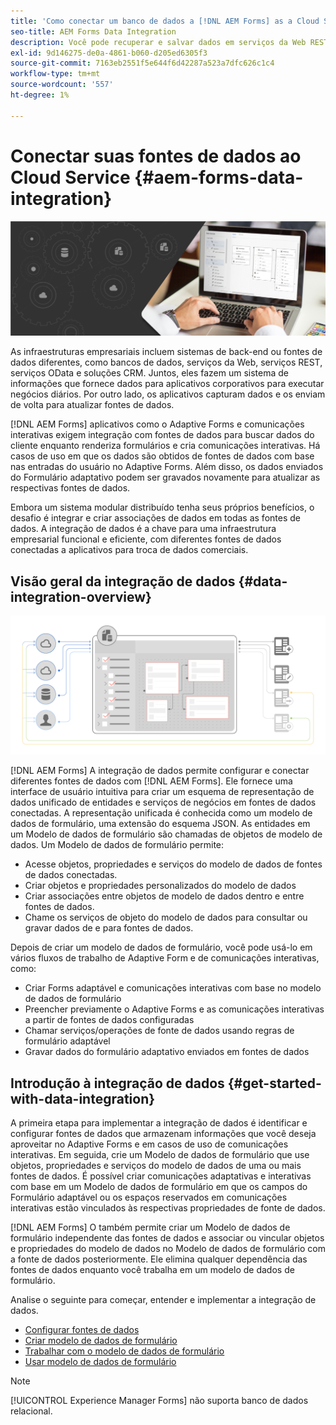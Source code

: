 ```yaml
---
title: 'Como conectar um banco de dados a [!DNL AEM Forms] as a Cloud Service? '
seo-title: AEM Forms Data Integration
description: Você pode recuperar e salvar dados em serviços da Web RESTful, serviços da Web baseados em SOAP e serviços OData de [!DNL AEM Forms] as a Cloud Service. O serviço fornece uma ferramenta dedicada para recuperar, testar, validar e enviar dados para vários tipos de fontes de dados.
exl-id: 9d146275-de0a-4861-b060-d205ed6305f3
source-git-commit: 7163eb2551f5e644f6d42287a523a7dfc626c1c4
workflow-type: tm+mt
source-wordcount: '557'
ht-degree: 1%

---
```


# Conectar suas fontes de dados ao Cloud Service {#aem-forms-data-integration}

![Integração de dados](do-not-localize/data-integeration.png)

As infraestruturas empresariais incluem sistemas de back-end ou fontes de dados diferentes, como bancos de dados, serviços da Web, serviços REST, serviços OData e soluções CRM. Juntos, eles fazem um sistema de informações que fornece dados para aplicativos corporativos para executar negócios diários. Por outro lado, os aplicativos capturam dados e os enviam de volta para atualizar fontes de dados.

[!DNL AEM Forms] aplicativos como o Adaptive Forms e comunicações interativas exigem integração com fontes de dados para buscar dados do cliente enquanto renderiza formulários e cria comunicações interativas. Há casos de uso em que os dados são obtidos de fontes de dados com base nas entradas do usuário no Adaptive Forms. Além disso, os dados enviados do Formulário adaptativo podem ser gravados novamente para atualizar as respectivas fontes de dados.

Embora um sistema modular distribuído tenha seus próprios benefícios, o desafio é integrar e criar associações de dados em todas as fontes de dados. A integração de dados é a chave para uma infraestrutura empresarial funcional e eficiente, com diferentes fontes de dados conectadas a aplicativos para troca de dados comerciais.

## Visão geral da integração de dados {#data-integration-overview}

![aem-forms-data-integeration](assets/aem-forms-data-integeration.png)

[!DNL AEM Forms] A integração de dados permite configurar e conectar diferentes fontes de dados com [!DNL AEM Forms]. Ele fornece uma interface de usuário intuitiva para criar um esquema de representação de dados unificado de entidades e serviços de negócios em fontes de dados conectadas. A representação unificada é conhecida como um modelo de dados de formulário, uma extensão do esquema JSON. As entidades em um Modelo de dados de formulário são chamadas de objetos de modelo de dados. Um Modelo de dados de formulário permite:

* Acesse objetos, propriedades e serviços do modelo de dados de fontes de dados conectadas.
* Criar objetos e propriedades personalizados do modelo de dados
* Criar associações entre objetos de modelo de dados dentro e entre fontes de dados.
* Chame os serviços de objeto do modelo de dados para consultar ou gravar dados de e para fontes de dados.

Depois de criar um modelo de dados de formulário, você pode usá-lo em vários fluxos de trabalho de Adaptive Form e de comunicações interativas, como:

* Criar Forms adaptável e comunicações interativas com base no modelo de dados de formulário
* Preencher previamente o Adaptive Forms e as comunicações interativas a partir de fontes de dados configuradas
* Chamar serviços/operações de fonte de dados usando regras de formulário adaptável
* Gravar dados do formulário adaptativo enviados em fontes de dados

## Introdução à integração de dados {#get-started-with-data-integration}

A primeira etapa para implementar a integração de dados é identificar e configurar fontes de dados que armazenam informações que você deseja aproveitar no Adaptive Forms e em casos de uso de comunicações interativas. Em seguida, crie um Modelo de dados de formulário que use objetos, propriedades e serviços do modelo de dados de uma ou mais fontes de dados. É possível criar comunicações adaptativas e interativas com base em um Modelo de dados de formulário em que os campos do Formulário adaptável ou os espaços reservados em comunicações interativas estão vinculados às respectivas propriedades de fonte de dados.

[!DNL AEM Forms] O também permite criar um Modelo de dados de formulário independente das fontes de dados e associar ou vincular objetos e propriedades do modelo de dados no Modelo de dados de formulário com a fonte de dados posteriormente. Ele elimina qualquer dependência das fontes de dados enquanto você trabalha em um modelo de dados de formulário.

Analise o seguinte para começar, entender e implementar a integração de dados.

* [Configurar fontes de dados](configure-data-sources.md)
* [Criar modelo de dados de formulário](create-form-data-models.md)
* [Trabalhar com o modelo de dados de formulário](work-with-form-data-model.md)
* [Usar modelo de dados de formulário](using-form-data-model.md)

>[!NOTE]
>
>[!UICONTROL Experience Manager Forms] não suporta banco de dados relacional.
